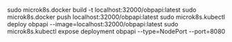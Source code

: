 sudo microk8s.docker build -t localhost:32000/obpapi:latest
sudo microk8s.docker push localhost:32000/obpapi:latest
sudo microk8s.kubectl deploy obpapi --image=localhost:32000/obpapi:latest
sudo microk8s.kubectl expose deployment obpapi --type=NodePort --port=8080
